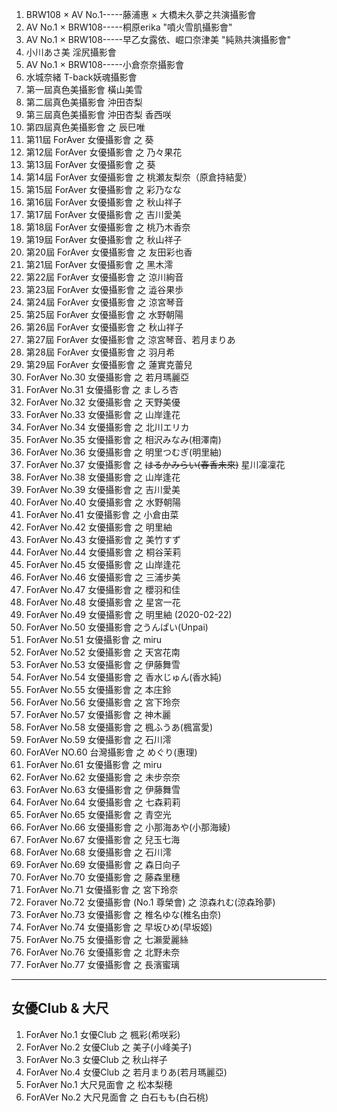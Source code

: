 1. BRW108 × AV No.1-----藤浦惠 × 大橋未久夢之共演攝影會
2. AV No.1 × BRW108-----桐原erika "噴火雪肌攝影會"
3. AV No.1 × BRW108-----早乙女露依、崛口奈津美 "純熟共演攝影會"
4. 小川あさ美 淫尻攝影會
5. AV No.1 × BRW108-----小倉奈奈攝影會
6. 水城奈緒 T-back妖魂攝影會
7. 第一屆真色美攝影會 橫山美雪
8. 第二屆真色美攝影會 沖田杏梨
9. 第三屆真色美攝影會 沖田杏梨 香西咲
10. 第四屆真色美攝影會 之 辰巳唯
11. 第11屆 ForAver 女優攝影會 之 葵
12. 第12屆 ForAver 女優攝影會 之 乃々果花
13. 第13屆 ForAver 女優攝影會 之 葵
14. 第14屆 ForAver 女優攝影會 之 桃瀬友梨奈（原倉持結愛）
15. 第15屆 ForAver 女優攝影會 之 彩乃なな
16. 第16屆 ForAver 女優攝影會 之 秋山祥子
17. 第17屆 ForAver 女優攝影會 之 吉川愛美
18. 第18屆 ForAver 女優攝影會 之 桃乃木香奈
19. 第19屆 ForAver 女優攝影會 之 秋山祥子
20. 第20屆 ForAver 女優攝影會 之 友田彩也香
21. 第21屆 ForAver 女優攝影會 之 黑木澪
22. 第22屆 ForAver 女優攝影會 之 涼川絢音
23. 第23屆 ForAver 女優攝影會 之 澁谷果歩
24. 第24屆 ForAver 女優攝影會 之 涼宮琴音
25. 第25屆 ForAver 女優攝影會 之 水野朝陽
26. 第26屆 ForAver 女優攝影會 之 秋山祥子
27. 第27屆 ForAver 女優攝影會 之 涼宮琴音、若月まりあ
28. 第28屆 ForAver 女優攝影會 之 羽月希
29. 第29屆 ForAver 女優攝影會 之 蓮實克蕾兒
30. ForAver No.30 女優攝影會 之 若月瑪麗亞
31. ForAver No.31 女優攝影會 之 ましろ杏
32. ForAver No.32 女優攝影會 之 天野美優
33. ForAver No.33 女優攝影會 之 山岸逢花
34. ForAver No.34 女優攝影會 之 北川エリカ
35. ForAver No.35 女優攝影會 之 相沢みなみ(相澤南)
36. ForAver No.36 女優攝影會 之 明里つむぎ(明里紬)
37. ForAver No.37 女優攝影會 之 ~~はるかみらい(春香未來)~~ 星川凜凜花
38. ForAver No.38 女優攝影會 之 山岸逢花
39. ForAver No.39 女優攝影會 之 吉川愛美
40. ForAver No.40 女優攝影會 之 水野朝陽
41. ForAver No.41 女優攝影會 之 小倉由菜
42. ForAver No.42 女優攝影會 之 明里紬
43. ForAver No.43 女優攝影會 之 美竹すず
44. ForAver No.44 女優攝影會 之 桐谷茉莉
45. ForAver No.45 女優攝影會 之 山岸逢花
46. ForAver No.46 女優攝影會 之 三浦步美
47. ForAver No.47 女優攝影會 之 櫻羽和佳
48. ForAver No.48 女優攝影會 之 星宮一花
49. ForAver No.49 女優攝影會 之 明里紬 (2020-02-22)
50. ForAver No.50 女優攝影會 之うんぱい(Unpai)
51. ForAver No.51 女優攝影會 之 miru
52. ForAver No.52 女優攝影會 之 天宮花南
53. ForAver No.53 女優攝影會 之 伊藤舞雪
54. ForAver No.54 女優攝影會 之 香水じゅん(香水純)
55. ForAver No.55 女優攝影會 之 本庄鈴
56. ForAver No.56 女優攝影會 之 宮下玲奈
57. ForAver No.57 女優攝影會 之 神木麗
58. ForAver No.58 女優攝影會 之 楓ふうあ(楓富愛)
59. ForAver No.59 女優攝影會 之 石川澪
60. ForAVer NO.60 台灣攝影會 之 めぐり(惠理)
61. ForAver No.61 女優攝影會 之 miru
62. ForAver No.62 女優攝影會 之 未步奈奈
63. ForAver No.63 女優攝影會 之 伊藤舞雪
64. ForAver No.64 女優攝影會 之 七森莉莉
65. ForAver No.65 女優攝影會 之 青空光
66. ForAver No.66 女優攝影會 之 小那海あや(小那海綾)
67. ForAver No.67 女優攝影會 之 兒玉七海
68. ForAver No.68 女優攝影會 之 石川澪
69. ForAver No.69 女優攝影會 之 森日向子
70. ForAver No.70 女優攝影會 之 藤森里穗
71. ForAver No.71 女優攝影會 之 宮下玲奈
72. Foraver No.72 女優攝影會 (No.1  尊榮會) 之 涼森れむ(涼森玲夢)
73. ForAver No.73 女優攝影會 之 椎名ゆな(椎名由奈)
74. ForAver No.74 女優攝影會 之 早坂ひめ(早坂姬)
75. ForAver No.75 女優攝影會 之 七瀨愛麗絲
76. ForAver No.76 女優攝影會 之 北野未奈
77. ForAver No.77 女優攝影會 之 長濱蜜璃

---------------------------------------------
## 女優Club & 大尺

1. ForAver No.1 女優Club 之 楓彩(希咲彩)
2. ForAver No.2 女優Club 之 美子(小峰美子)
3. ForAver No.3 女優Club 之 秋山祥子
4. ForAver No.4 女優Club 之 若月まりあ(若月瑪麗亞)
5. ForAver No.1 大尺見面會 之 松本梨穂
6. ForAVer No.2 大尺見面會 之 白石もも(白石桃)

